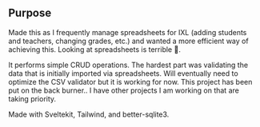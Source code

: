 ## Purpose

Made this as I frequently manage spreadsheets for IXL (adding students and teachers, changing grades, etc.) and wanted a more efficient way of achieving this. Looking at spreadsheets is terrible 🥲.

It performs simple CRUD operations. The hardest part was validating the data that is initially imported via spreadsheets. Will eventually need to optimize the CSV validator but it is working for now. This project has been put on the back burner.. I have other projects I am working on that are taking priority.

Made with Sveltekit, Tailwind, and better-sqlite3.
